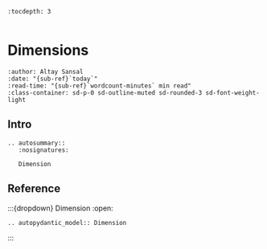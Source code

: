 ```{eval-rst}
:tocdepth: 3
```

```{currentModule} mdio.schemas.dimension

```

# Dimensions

```{article-info}
:author: Altay Sansal
:date: "{sub-ref}`today`"
:read-time: "{sub-ref}`wordcount-minutes` min read"
:class-container: sd-p-0 sd-outline-muted sd-rounded-3 sd-font-weight-light
```

## Intro

```{eval-rst}
.. autosummary::
   :nosignatures:

   Dimension
```

## Reference

:::{dropdown} Dimension
:open:

```{eval-rst}
.. autopydantic_model:: Dimension
```

:::
